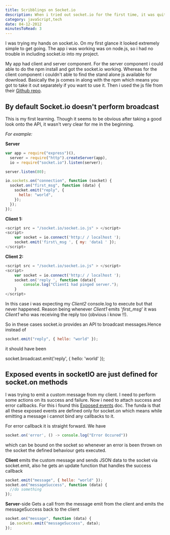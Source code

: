```yaml
---
title: Scribblings on Socket.io
description: When i tried out socket.io for the first time, it was quite an interesting learning of few new paradigms and techniques.
category: javaScript,tech
date: 04-12-2012
minutesToRead: 3
---
```


I was trying my hands on socket.io. On my first glance it looked extremely simple to get going. The app i was working was on node.js, so i had no trouble in including socket.io into my project.

My app had client and server component. For the server component i could able to do the npm install and got the socket.io working. Whereas for the client component i couldn't able to find the stand alone js available for download. Basically the js comes in along with the npm which means you got to take it out separately if you want to use it. Then i used the js file from their [Github repo](https://github.com/learnboost/socket.io).

## By default Socket.io doesn't perform broadcast

This is my first learning. Though it seems to be obvious after taking a good look onto the API, it wasn't very clear for me in the beginning.

_For example:_

**Server**

```js
var app = require("express")(),
  server = require("http").createServer(app),
  io = require("socket.io").listen(server);

server.listen(80);

io.sockets.on("connection", function (socket) {
  socket.on("first_msg", function (data) {
    socket.emit("reply", {
      hello: "world",
    });
  });
});
```

**Client 1:**

```js
<script src = "/socket.io/socket.io.js" > </script>
<script>
	var socket = io.connect('http:/ / localhost ');
	socket.emit('first\_msg ', { my: 'data1 ' });
</script>
```

**Client 2:**

```js
<script src = "/socket.io/socket.io.js" > </script>
<script>
	var socket = io.connect('http:/ / localhost ');
	socket.on('reply ', function (data){
		console.log("Client1 had pinged server.");
	}
</script>
```

In this case i was expecting my _Client2_ console.log to execute but that never happened. Reason being whenever _Client1_ emits '_first_msg_' it was _Client1_ who was receiving the reply too (obvious i know !!).

So in these cases socket.io provides an API to broadcast messages.Hence instead of

```js
socket.emit("reply", { hello: "world" });
```

it should have been

socket.broadcast.emit('reply', { hello: 'world' });

## Exposed events in socketIO are just defined for socket.on methods

I was trying to emit a custom message from my client. I need to perform some actions on its success and failure. Now i need to attach success and error callbacks. For this i found this [Exposed events](https://github.com/LearnBoost/socket.io/wiki/Exposed-events "Exposed Events") doc. The funda is that all these exposed events are defined only for socket.on which means while emitting a message i cannot bind any callbacks to it.

For error callback it is straight forward. We have

```js
socket.on('error', () -> console.log("Error Occured"))
```

which can be bound on the socket so whenever an error is been thrown on the socket the defined behaviour gets executed.

**Client** emits the custom message and sends JSON data to the socket via socket.emit, also he gets an update function that handles the success callback

```js
socket.emit("message", { hello: "world" });
socket.on("messageSuccess", function (data) {
  //do something
});
```

**Server**\-side Gets a call from the message emit from the client and emits the messageSuccess back to the client

```js
socket.on("message", function (data) {
  io.sockets.emit("messageSuccess", data);
});
```
